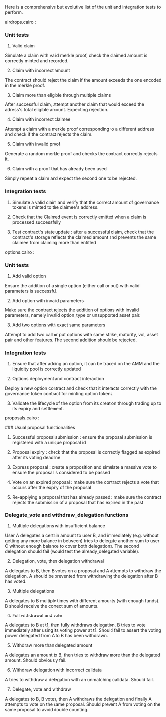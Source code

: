 Here is a comprehensive but evolutive list of the unit and integration tests to perform.


airdrops.cairo :

### Unit tests

1) Valid claim 

Simulate a claim with valid merkle proof, check the claimed amount is correctly
minted and recorded.

2) Claim with incorrect amount

The contract should reject the claim if the amount exceeds the one encoded in
the merkle proof.

3) Claim more than eligible through multiple claims

After successful claim, attempt another claim that would exceed the adress's
total eligible amount. Expecting rejection.


4) Claim with incorrect claimee

Attempt a claim with a merkle proof corresponding to a different address and
check if the contract rejects the claim.

5) Claim with invalid proof

Generate a random merkle proof and checks the contract correctly rejects it.

 
6) Claim with a proof that has already been used

Simply repeat a claim and expect the second one to be rejected.


### Integration tests

1) Simulate a valid claim and verify that the correct amount of governance
tokens is minted to the claimee's address.

2) Check that the Claimed event is correctly emitted when a claim is processed
successfully

3) Test contract's state update : after a successful claim, check that the
contract's storage reflects the claimed amount and prevents the same claimee
from claiming more than entitled


options.cairo : 

### Unit tests

1) Add valid option 

Ensure the addition of a single option (either call or put) with valid parameters
is successful.

2) Add option with invalid parameters

Make sure the contract rejects the addition of options with invalid parameters,
namely invalid option_type or unsupported asset pair.

3) Add two options with exact same parameters

Attempt to add two call or put options with same strike, maturity, vol, asset pair
and other features. The second addition should be rejected.


### Integration tests

1) Ensure that after adding an option, it can be traded on the AMM and the
liquidity pool is correctly updated

2) Options deployment and contract interaction

Deploy a new option contract and check that it interacts correctly with the
governance token contract for minting option tokens.

3) Validate the lifecycle of the option from its creation through trading up to its
expiry and settlement.

proposals.cairo :

### Usual proposal functionalities

1) Successful proposal submission : ensure the proposal submission is registered with a unique proposal id

2) Proposal expiry : check that the proposal is correctly flagged as expired after its voting deadline

3) Express proposal : create a proposition and simulate a massive vote to ensure the proposal is considered to be passed

4) Vote on an expired proposal : make sure the contract rejects a vote that occurs after the expiry of the proposal

5) Re-applying a proposal that has already passed : make sure the contract rejects the submission of a proposal that has expired in the past


### Delegate_vote and withdraw_delegation functions 

1) Multiple delegations with insufficient balance 

User A delegates a certain amount to user B, and immediately (e.g. without getting
any more balance in between) tries to delegate another sum to user C without
enough balance to cover both delegations.
The second delegation should fail (would test the already_delegated variable).

2) Delegation, vote, then delegation withdrawal

A delegates to B, then B votes on a proposal and A attempts to withdraw the 
delegation.
A should be prevented from withdrawing the delegation after B has voted.

3) Multiple delegations

A delegates to B multiple times with different amounts (with enough funds). 
B should receive the correct sum of amounts.

4) Full withdrawal and vote

A delegates to B at t1, then fully withdraws delegation. B tries to vote immediately after
using its voting power at t1.
Should fail to assert the voting power delegated from A to B has been withdrawn.

5) Withdraw more than delegated amount

A delegates an amount to B, then tries to withdraw more than the delegated amount.
Should obviously fail.

6) Withdraw delegation with incorrect calldata

A tries to withdraw a delegation with an unmatching calldata. Should fail.

7) Delegate, vote and withdraw

A delegates to B, B votes, then A withdraws the delegation and finally A attempts to vote 
on the same proposal.
Should prevent A from voting on the same proposal to avoid double counting.
